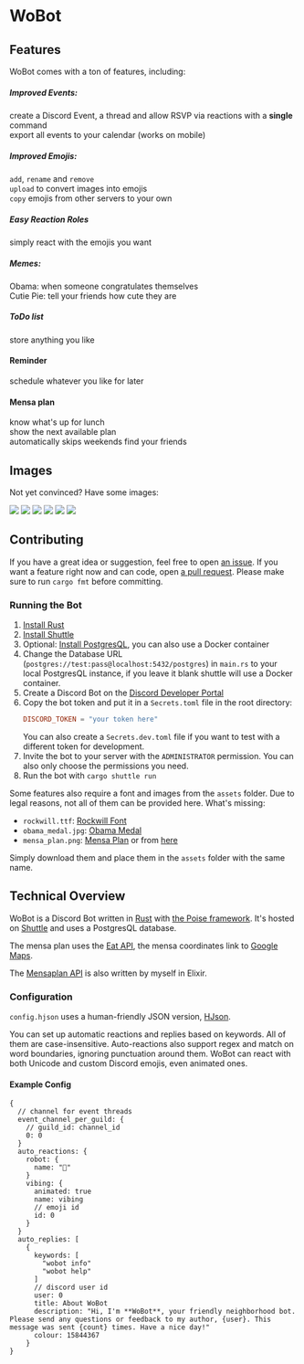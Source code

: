 # WoBot

## Features

WoBot comes with a ton of features, including:

##### Improved Events:

create a Discord Event, a thread and allow RSVP via reactions with a **single** command  
export all events to your calendar (works on mobile)

##### Improved Emojis:

`add`, `rename` and `remove`  
`upload` to convert images into emojis  
`copy` emojis from other servers to your own

##### Easy Reaction Roles

simply react with the emojis you want

##### Memes:

Obama: when someone congratulates themselves  
Cutie Pie: tell your friends how cute they are

##### ToDo list

store anything you like

#### Reminder

schedule whatever you like for later

#### Mensa plan

know what's up for lunch  
show the next available plan  
automatically skips weekends
find your friends

## Images

Not yet convinced? Have some images:

![](images/reaction_roles.png)
![](images/emoji.png)
![](images/mensa.png)
![](images/todo.png)
![](images/obama.png)
![](images/cutie_pie.png)

## Contributing

If you have a great idea or suggestion, feel free to open [an issue](https://github.com/Friendly-Banana/wobot/issues).
If you want a feature right now and can code, open [a pull request](https://github.com/Friendly-Banana/wobot/pulls).
Please make sure to run `cargo fmt` before committing.

### Running the Bot

1. [Install Rust](https://www.rust-lang.org/tools/install)
2. [Install Shuttle](https://docs.shuttle.rs/getting-started/installation)
3. Optional: [Install PostgresQL](https://www.postgresql.org/download/), you can also use a Docker container
4. Change the Database URL (`postgres://test:pass@localhost:5432/postgres`) in `main.rs` to your local
   PostgresQL instance, if you leave it blank shuttle will use a Docker container.
5. Create a Discord Bot on the [Discord Developer Portal](https://discord.com/developers/applications)
6. Copy the bot token and put it in a `Secrets.toml` file in the root directory:
    ```toml
    DISCORD_TOKEN = "your token here"
    ```
   You can also create a `Secrets.dev.toml` file if you want to test with a different token for development.
7. Invite the bot to your server with the `ADMINISTRATOR` permission. You can also only choose the permissions you need.
8. Run the bot with `cargo shuttle run`

Some features also require a font and images from the `assets` folder.
Due to legal reasons, not all of them can be provided here. What's missing:

- `rockwill.ttf`: [Rockwill Font](https://fontmeme.com/fonts/rockwill-font/)
- `obama_medal.jpg`: [Obama Medal](https://a.pinatafarm.com/1015x627/ade80aa63d/obama-medal.jpg)
- `mensa_plan.png`: [Mensa Plan](https://www.meck-architekten.de/projekte/id/2019-mensa-campus-garching/) or
  from [here](https://www.heinze.de/architekturobjekt/zoom/12979688/)

Simply download them and place them in the `assets` folder with the same name.

## Technical Overview

WoBot is a Discord Bot written in [Rust](https://www.rust-lang.org/)
with [the  Poise framework](https://github.com/serenity-rs/poise/).
It's hosted on [Shuttle](https://www.shuttle.rs/) and uses a PostgresQL database.

The mensa plan uses the [Eat API](https://tum-dev.github.io/eat-api), the mensa coordinates link
to [Google Maps](https://www.google.com/maps).

The [Mensaplan API](https://github.com/Friendly-Banana/mensaplan) is also written by myself in Elixir.

### Configuration

`config.hjson` uses a human-friendly JSON version, [HJson](https://hjson.github.io/).

You can set up automatic reactions and replies based on keywords. All of them are case-insensitive.
Auto-reactions also support regex and match on word boundaries, ignoring punctuation around them.
WoBot can react with both Unicode and custom Discord emojis, even animated ones.

#### Example Config

```hjson
{
  // channel for event threads
  event_channel_per_guild: {
    // guild_id: channel_id
    0: 0
  }
  auto_reactions: {
    robot: {
      name: "🤖"
    }
    vibing: {
      animated: true
      name: vibing
      // emoji id
      id: 0
    }
  }
  auto_replies: [
    {
      keywords: [
        "wobot info"
        "wobot help"
      ]
      // discord user id
      user: 0
      title: About WoBot
      description: "Hi, I'm **WoBot**, your friendly neighborhood bot. Please send any questions or feedback to my author, {user}. This message was sent {count} times. Have a nice day!"
      colour: 15844367
    }
}
```
